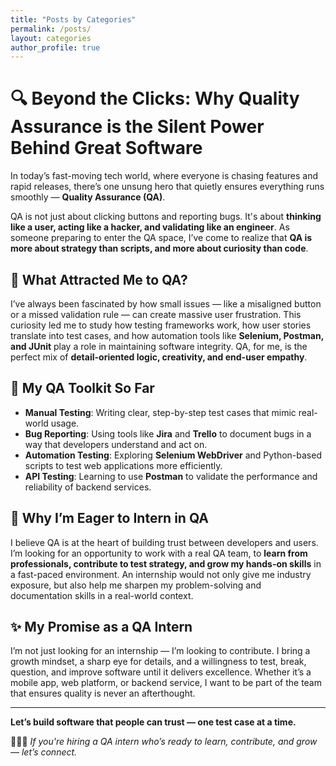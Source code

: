 ```yaml
---
title: "Posts by Categories"
permalink: /posts/
layout: categories
author_profile: true
---
```

# 🔍 Beyond the Clicks: Why Quality Assurance is the Silent Power Behind Great Software

In today’s fast-moving tech world, where everyone is chasing features and rapid releases, there’s one unsung hero that quietly ensures everything runs smoothly — **Quality Assurance (QA)**.

QA is not just about clicking buttons and reporting bugs. It's about **thinking like a user, acting like a hacker, and validating like an engineer**. As someone preparing to enter the QA space, I’ve come to realize that **QA is more about strategy than scripts, and more about curiosity than code**.

## 🧠 What Attracted Me to QA?

I’ve always been fascinated by how small issues — like a misaligned button or a missed validation rule — can create massive user frustration. This curiosity led me to study how testing frameworks work, how user stories translate into test cases, and how automation tools like **Selenium, Postman, and JUnit** play a role in maintaining software integrity. QA, for me, is the perfect mix of **detail-oriented logic, creativity, and end-user empathy**.

## 🔧 My QA Toolkit So Far

- **Manual Testing**: Writing clear, step-by-step test cases that mimic real-world usage.
- **Bug Reporting**: Using tools like **Jira** and **Trello** to document bugs in a way that developers understand and act on.
- **Automation Testing**: Exploring **Selenium WebDriver** and Python-based scripts to test web applications more efficiently.
- **API Testing**: Learning to use **Postman** to validate the performance and reliability of backend services.

## 🚀 Why I’m Eager to Intern in QA

I believe QA is at the heart of building trust between developers and users. I’m looking for an opportunity to work with a real QA team, to **learn from professionals, contribute to test strategy, and grow my hands-on skills** in a fast-paced environment. An internship would not only give me industry exposure, but also help me sharpen my problem-solving and documentation skills in a real-world context.

## ✨ My Promise as a QA Intern

I’m not just looking for an internship — I’m looking to contribute. I bring a growth mindset, a sharp eye for details, and a willingness to test, break, question, and improve software until it delivers excellence. Whether it’s a mobile app, web platform, or backend service, I want to be part of the team that ensures quality is never an afterthought.

---

**Let’s build software that people can trust — one test case at a time.**

👩🏽‍💻 *If you're hiring a QA intern who’s ready to learn, contribute, and grow — let’s connect.*
